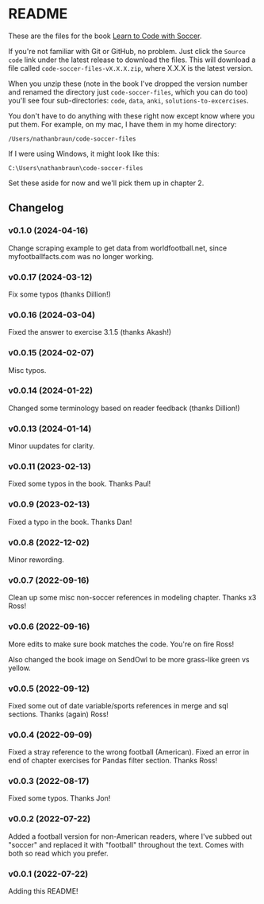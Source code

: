 # README
These are the files for the book [Learn to Code with Soccer](https://codewithsoccer.com).

If you're not familiar with Git or GitHub, no problem. Just click the `Source
code` link under the latest release to download the files.  This will download
a file called `code-soccer-files-vX.X.X.zip`, where X.X.X is the latest
version.

When you unzip these (note in the book I've dropped the version number and
renamed the directory just `code-soccer-files`, which you can do too)
you'll see four sub-directories: `code`, `data`, `anki`,
`solutions-to-excercises`.

You don't have to do anything with these right now except know where you put
them. For example, on my mac, I have them in my home directory:

`/Users/nathanbraun/code-soccer-files`

If I were using Windows, it might look like this:

`C:\Users\nathanbraun\code-soccer-files`

Set these aside for now and we'll pick them up in chapter 2.

## Changelog
### v0.1.0 (2024-04-16)
Change scraping example to get data from worldfootball.net, since
myfootballfacts.com was no longer working.

### v0.0.17 (2024-03-12)
Fix some typos (thanks Dillion!)

### v0.0.16 (2024-03-04)
Fixed the answer to exercise 3.1.5 (thanks Akash!)

### v0.0.15 (2024-02-07)
Misc typos.

### v0.0.14 (2024-01-22)
Changed some terminology based on reader feedback (thanks Dillion!)

### v0.0.13 (2024-01-14)
Minor uupdates for clarity.

### v0.0.11 (2023-02-13)
Fixed some typos in the book. Thanks Paul!

### v0.0.9 (2023-02-13)
Fixed a typo in the book. Thanks Dan!

### v0.0.8 (2022-12-02)
Minor rewording.

### v0.0.7 (2022-09-16)
Clean up some misc non-soccer references in modeling chapter. Thanks x3 Ross!

### v0.0.6 (2022-09-16)
More edits to make sure book matches the code. You're on fire Ross!

Also changed the book image on SendOwl to be more grass-like green vs yellow.

### v0.0.5 (2022-09-12)
Fixed some out of date variable/sports references in merge and sql sections.
Thanks (again) Ross!

### v0.0.4 (2022-09-09)
Fixed a stray reference to the wrong football (American). Fixed an error in end
of chapter exercises for Pandas filter section. Thanks Ross!

### v0.0.3 (2022-08-17)
Fixed some typos. Thanks Jon!

### v0.0.2 (2022-07-22)
Added a football version for non-American readers, where I've subbed out
"soccer" and replaced it with "football" throughout the text. Comes with both
so read which you prefer.

### v0.0.1 (2022-07-22)
Adding this README!
